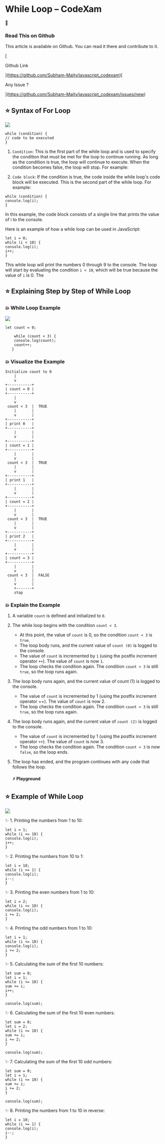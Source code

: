 # While Loop – CodeXam
🎉

### Read This on Github

This article is available on Github. You can read it there and contribute to it.

[

Github Link

](https://github.com/Subham-Maity/javascript_codexam)[

Any Issue ?

](https://github.com/Subham-Maity/javascript_codexam/issues/new)

⭐ Syntax of For Loop[](#-syntax-of-for-loop)
--------------------------------------------

![](https://media2.giphy.com/media/gguXs55Ih0T4FOLjBL/giphy.gif?cid=ecf05e471as2p6vrwj5osvc9rzr1cxbxa6ipbs2vug5t6mw5&rid=giphy.gif&ct=g)

```
while (condition) {
// code to be executed
}
```


1.  `Condition`: This is the first part of the while loop and is used to specify the condition that must be met for the loop to continue running. As long as the condition is true, the loop will continue to execute. When the condition becomes false, the loop will stop. For example:

2.  `Code block`: If the condition is true, the code inside the while loop's code block will be executed. This is the second part of the while loop. For example:

```
while (condition) {
console.log(i);
}
```


In this example, the code block consists of a single line that prints the value of i to the console.

Here is an example of how a while loop can be used in JavaScript:

```
let i = 0;
while (i < 10) {
console.log(i);
i++;
}
```


This while loop will print the numbers 0 through 9 to the console. The loop will start by evaluating the condition `i < 10`, which will be true because the value of `i` is 0. The

⭐ Explaining Step by Step of While Loop[](#-explaining-step-by-step-of-while-loop)
----------------------------------------------------------------------------------

### 💥 While Loop Example[](#-while-loop-example)

![](https://github.com/Subham-Maity/javascript-for-beginners/blob/main/015.While%20Loop/whileloop.gif?raw=true)

```
let count = 0;
 
    while (count < 3) {
    console.log(count);
    count++;
   }
```


### 💥 Visualize the Example[](#-visualize-the-example)

```
Initialize count to 0
    |
    v
+-----------+
| count = 0 |
+-----------+
    |
    v
 count < 3  |  TRUE
    |       |
    v       |
+-----------+
| print 0   |
+-----------+
    |       |
    v       |
+-----------+
| count = 1 |
+-----------+
    |       |
    v       |
 count < 3  |  TRUE
    |       |
    v       |
+-----------+
| print 1   |
+-----------+
    |       |
    v       |
+-----------+
| count = 2 |
+-----------+
    |       |
    v       |
 count < 3  |  TRUE
    |       |
    v       |
+-----------+
| print 2   |
+-----------+
    |       |
    v       |
+-----------+
| count = 3 |
+-----------+
    |       |
    v       |
 count < 3  |  FALSE
    |       |
    v       |
    +-------+
    stop
```


### 💥 Explain the Example[](#-explain-the-example)

1.  A variable `count` is defined and initialized to `0`.
    
2.  The while loop begins with the condition `count < 3`.
    
    *   At this point, the value of `count` is 0, so the condition `count < 3` is `true`.
    *   The loop body runs, and the current value of `count (0)` is logged to the console.
    *   The value of `count` is incremented by `1` (using the postfix increment operator `++`). The value of `count` is now `1`.
    *   The loop checks the condition again. The condition `count < 3` is still `true`, so the loop runs again.
3.  The loop body runs again, and the current value of count (1) is logged to the console.
    
    *   The value of `count` is incremented by 1 (using the postfix increment operator ++). The value of `count` is now 2.
    *   The loop checks the condition again. The condition `count < 3` is still `true`, so the loop runs again.
4.  The loop body runs again, and the current value of `count (2)` is logged to the console.
    
    *   The value of `count` is incremented by 1 (using the postfix increment operator `++`). The value of `count` is now 3.
    *   The loop checks the condition again. The condition `count < 3` is now `false`, so the loop ends.
5.  The loop has ended, and the program continues with any code that follows the loop.
    
    #### ⚡ Playground[](#-playground)
    

⭐ Example of While Loop[](#-example-of-while-loop)
--------------------------------------------------

![](https://media.giphy.com/media/TG9kihFV7EBuz3iJ23/giphy.gif)

✨ 1. Printing the numbers from 1 to 10:

```
let i = 1;
while (i <= 10) {
console.log(i);
i++;
}
```


✨ 2. Printing the numbers from 10 to 1:

```
let i = 10;
while (i >= 1) {
console.log(i);
i--;
}
```


✨ 3. Printing the even numbers from 1 to 10:

```
let i = 2;
while (i <= 10) {
console.log(i);
i += 2;
}
```


✨ 4. Printing the odd numbers from 1 to 10:

```
let i = 1;
while (i <= 10) {
console.log(i);
i += 2;
}
```


✨ 5. Calculating the sum of the first 10 numbers:

```
let sum = 0;
let i = 1;
while (i <= 10) {
sum += i;
i++;
}
 
console.log(sum);
```


✨ 6. Calculating the sum of the first 10 even numbers:

```
let sum = 0;
let i = 2;
while (i <= 10) {
sum += i;
i += 2;
}
 
console.log(sum);
```


✨ 7. Calculating the sum of the first 10 odd numbers:

```
let sum = 0;
let i = 1;
while (i <= 10) {
sum += i;
i += 2;
}
 
console.log(sum);
```


✨ 8. Printing the numbers from 1 to 10 in reverse:

```
let i = 10;
while (i >= 1) {
console.log(i);
i--;
}
```
